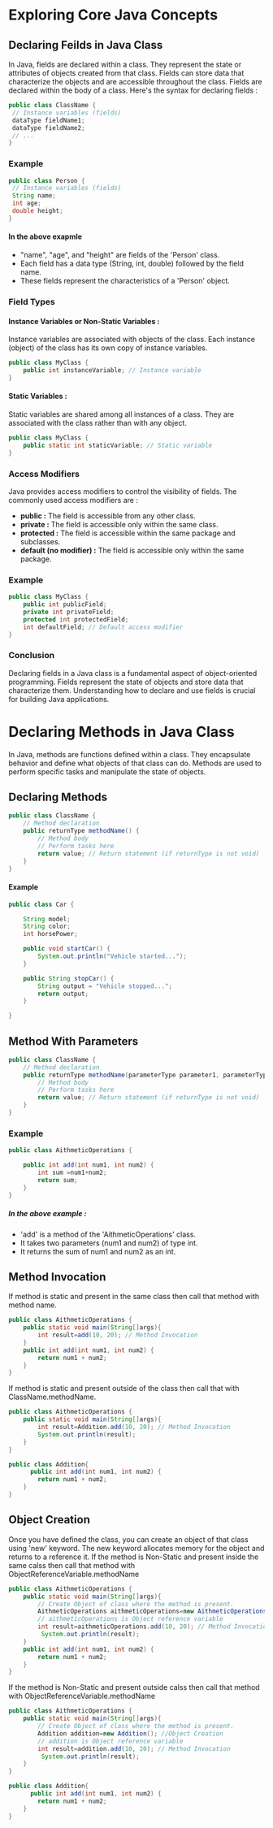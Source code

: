# Exploring Core Java Concepts
## Declaring Feilds in Java Class
In Java, fields are declared within a class. They represent the state or attributes of objects created from that class. Fields can store data that characterize the objects and are accessible throughout the class.
Fields are declared within the body of a class. Here's the syntax for declaring fields :

   ```java
   public class ClassName {
    // Instance variables (fields)
    dataType fieldName1;
    dataType fieldName2;
    // ...
   }
   ```
### Example
   ```java
   public class Person {
    // Instance variables (fields)
    String name;
    int age;
    double height;
   }
   ```
#### In the above exapmle
- "name", "age", and "height" are fields of the 'Person' class.
- Each field has a data type (String, int, double) followed by the field name.
- These fields represent the characteristics of a 'Person' object.
### Field Types
#### Instance Variables or Non-Static Variables :
Instance variables are associated with objects of the class. Each instance (object) of the class has its own copy of instance variables.
```java
public class MyClass {
    public int instanceVariable; // Instance variable
}
```
#### Static Variables :
Static variables are shared among all instances of a class. They are associated with the class rather than with any object.
```java
public class MyClass {
    public static int staticVariable; // Static variable
}
```
### Access Modifiers
Java provides access modifiers to control the visibility of fields. The commonly used access modifiers are :
- **public :** The field is accessible from any other class.
- **private :** The field is accessible only within the same class.
- **protected :** The field is accessible within the same package and subclasses.
- **default (no modifier) :** The field is accessible only within the same package.
### Example
```java
public class MyClass {
    public int publicField;
    private int privateField;
    protected int protectedField;
    int defaultField; // Default access modifier
}
```
### Conclusion
Declaring fields in a Java class is a fundamental aspect of object-oriented programming. Fields represent the state of objects and store data that characterize them. Understanding how to declare and use fields is crucial for building Java applications.


# Declaring Methods in Java Class
In Java, methods are functions defined within a class. They encapsulate behavior and define what objects of that class can do. Methods are used to perform specific tasks and manipulate the state of objects.
## Declaring Methods
```java
public class ClassName {
    // Method declaration
    public returnType methodName() {
        // Method body
        // Perform tasks here
        return value; // Return statement (if returnType is not void)
    }
}
```
#### Example
```java
public class Car {

    String model;
    String color;
    int horsePower;

    public void startCar() {
        System.out.println("Vehicle started...");
    }

    public String stopCar() {
        String output = "Vehicle stopped...";
        return output;
    }

}
```
## Method With Parameters
```java
public class ClassName {
    // Method declaration
    public returnType methodName(parameterType parameter1, parameterType parameter2, ...) {
        // Method body
        // Perform tasks here
        return value; // Return statement (if returnType is not void)
    }
}
```
### Example
```java
public class AithmeticOperations {

    public int add(int num1, int num2) {
        int sum =num1+num2;
        return sum;
    }
}
```
##### In the above example :
- 'add' is a method of the 'AithmeticOperations' class.
- It takes two parameters (num1 and num2) of type int.
- It returns the sum of num1 and num2 as an int.

## Method Invocation

If method is static and present in the same class then call that method with method name.
```java
public class AithmeticOperations {
    public static void main(String[]args){
        int result=add(10, 20); // Method Invocation
    }
    public int add(int num1, int num2) {
        return num1 + num2; 
    }
}
```
If method is static and present outside of the class then call that with ClassName.methodName.
```java
public class AithmeticOperations {
    public static void main(String[]args){
        int result=Addition.add(10, 20); // Method Invocation
        System.out.println(result);
    }
}

public class Addition{
      public int add(int num1, int num2) {
        return num1 + num2; 
    }
}
```
## Object Creation
Once you have defined the class, you can create an object of that class using 'new' keyword. The new keyword allocates memory for the object and returns to a reference it.
If the method is Non-Static and present inside the same calss then call that method with ObjectReferenceVariable.methodName
```java
public class AithmeticOperations {
    public static void main(String[]args){
        // Create Object of class where the method is present.
        AithmeticOperations aithmeticOperations=new AithmeticOperations(); //Object Creation
        // aithmeticOperations is Object reference variable
        int result=aithmeticOperations.add(10, 20); // Method Invocation
         System.out.println(result);
    }
    public int add(int num1, int num2) {
        return num1 + num2; 
    }
}
```
If the method is Non-Static and present outside calss then call that method with ObjectReferenceVariable.methodName
```java
public class AithmeticOperations {
    public static void main(String[]args){
        // Create Object of class where the method is present.
        Addition addition=new Addition(); //Object Creation
        // addition is Object reference variable
        int result=addition.add(10, 20); // Method Invocation
         System.out.println(result);
    }
}

public class Addition{
      public int add(int num1, int num2) {
        return num1 + num2; 
    }
}

















   
     
     
  
 
